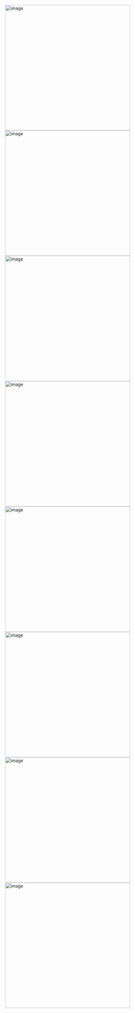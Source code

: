 <img width="405" alt="image" src="https://github.com/bochiwalritik/DataScience/assets/79448462/d8e4ef33-b2e5-4f09-bbd7-82c4f00cf6cd"><br>
<img width="405" alt="image" src="https://github.com/bochiwalritik/DataScience/assets/79448462/611847fd-882e-4de8-bb0d-88cfec5b0636"><br>
<img width="405" alt="image" src="https://github.com/bochiwalritik/DataScience/assets/79448462/dcc5552d-97eb-4b16-bcf8-7e5c76953a7a"><br>
<img width="405" alt="image" src="https://github.com/bochiwalritik/DataScience/assets/79448462/aa97c2f2-3576-4ba4-b843-b8a227148961"><br>
<img width="405" alt="image" src="https://github.com/bochiwalritik/DataScience/assets/79448462/fdd3a24c-93d1-44e8-959c-a5d67b94e644"><br>
<img width="405" alt="image" src="https://github.com/bochiwalritik/DataScience/assets/79448462/559b0f28-296c-41a7-bf11-71328cfc0f1f"><br>
<img width="405" alt="image" src="https://github.com/bochiwalritik/DataScience/assets/79448462/e4431dcc-2239-43a9-9a77-7f0a3efd4ea6"><br>
<img width="405" alt="image" src="https://github.com/bochiwalritik/DataScience/assets/79448462/697e94f8-ee6b-4ca8-afcb-90d3b909f504"><br>
